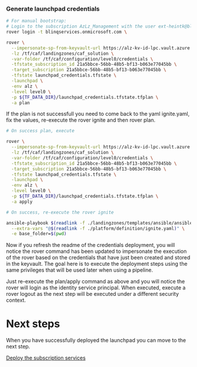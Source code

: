 
### Generate launchpad credentials

```bash
# For manual bootstrap:
# Login to the subscription AzLz_Management with the user ext-heintk@blinqservices.onmicrosoft.com \
rover login -t blinqservices.onmicrosoft.com \

rover \
  --impersonate-sp-from-keyvault-url https://alz-kv-id-lpc.vault.azure.net \
  -lz /tf/caf/landingzones/caf_solution \
  -var-folder /tf/caf/configuration/level0/credentials \
  -tfstate_subscription_id 21a5bbce-56bb-48b5-bf13-b063e77045bb \
  -target_subscription 21a5bbce-56bb-48b5-bf13-b063e77045bb \
  -tfstate launchpad_credentials.tfstate \
  -launchpad \
  -env alz \
  -level level0 \
  -p ${TF_DATA_DIR}/launchpad_credentials.tfstate.tfplan \
  -a plan

```

If the plan is not successfull you need to come back to the yaml ignite.yaml, fix the values, re-execute the rover ignite and then rover plan.


```bash 
# On success plan, execute

rover \
  --impersonate-sp-from-keyvault-url https://alz-kv-id-lpc.vault.azure.net \
  -lz /tf/caf/landingzones/caf_solution \
  -var-folder /tf/caf/configuration/level0/credentials \
  -tfstate_subscription_id 21a5bbce-56bb-48b5-bf13-b063e77045bb \
  -target_subscription 21a5bbce-56bb-48b5-bf13-b063e77045bb \
  -tfstate launchpad_credentials.tfstate \
  -launchpad \
  -env alz \
  -level level0 \
  -p ${TF_DATA_DIR}/launchpad_credentials.tfstate.tfplan \
  -a apply

```

```bash
# On success, re-execute the rover ignite

ansible-playbook $(readlink -f ./landingzones/templates/ansible/ansible.yaml) \
  --extra-vars "@$(readlink -f ./platform/definition/ignite.yaml)" \
  -e base_folder=$(pwd)

```

Now if you refresh the readme of the credentials deployment, you will notice the rover command has been updated to impersonate the execution of the rover based on the credentials that have just been created and stored in the keyvault. The goal here is to execute the deployment steps using the same privileges that will be used later when using a pipeline.

Just re-execute the plan/apply command as above and you will notice the rover will login as the identity service principal. When executed, execute a rover logout as the next step will be executed under a different security context.

# Next steps

When you have successfully deployed the launchpad you can  move to the next step.

 [Deploy the subscription services](../../level1/subscriptions/readme.md)
